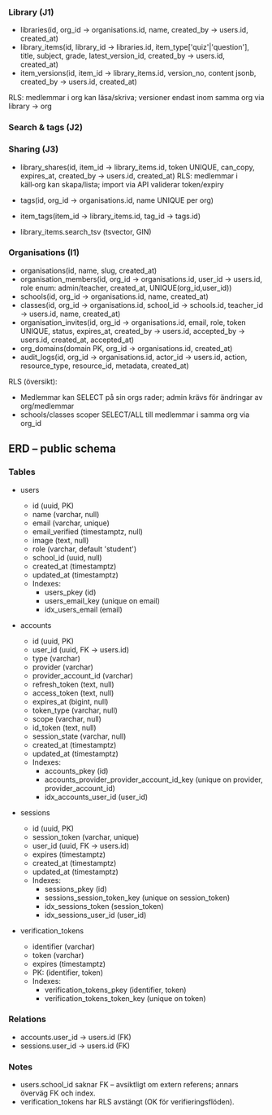 ### Library (J1)

- libraries(id, org_id → organisations.id, name, created_by → users.id, created_at)
- library_items(id, library_id → libraries.id, item_type['quiz'|'question'], title, subject, grade, latest_version_id, created_by → users.id, created_at)
- item_versions(id, item_id → library_items.id, version_no, content jsonb, created_by → users.id, created_at)

RLS: medlemmar i org kan läsa/skriva; versioner endast inom samma org via library → org

### Search & tags (J2)

### Sharing (J3)

- library_shares(id, item_id → library_items.id, token UNIQUE, can_copy, expires_at, created_by → users.id, created_at)
RLS: medlemmar i käll‑org kan skapa/lista; import via API validerar token/expiry

- tags(id, org_id → organisations.id, name UNIQUE per org)
- item_tags(item_id → library_items.id, tag_id → tags.id)
- library_items.search_tsv (tsvector, GIN)

### Organisations (I1)

- organisations(id, name, slug, created_at)
- organisation_members(id, org_id → organisations.id, user_id → users.id, role enum: admin/teacher, created_at, UNIQUE(org_id,user_id))
- schools(id, org_id → organisations.id, name, created_at)
- classes(id, org_id → organisations.id, school_id → schools.id, teacher_id → users.id, name, created_at)
 - organisation_invites(id, org_id → organisations.id, email, role, token UNIQUE, status, expires_at, created_by → users.id, accepted_by → users.id, created_at, accepted_at)
 - org_domains(domain PK, org_id → organisations.id, created_at)
 - audit_logs(id, org_id → organisations.id, actor_id → users.id, action, resource_type, resource_id, metadata, created_at)

RLS (översikt):
- Medlemmar kan SELECT på sin orgs rader; admin krävs för ändringar av org/medlemmar
- schools/classes scoper SELECT/ALL till medlemmar i samma org via org_id

## ERD – public schema

### Tables

- users
  - id (uuid, PK)
  - name (varchar, null)
  - email (varchar, unique)
  - email_verified (timestamptz, null)
  - image (text, null)
  - role (varchar, default 'student')
  - school_id (uuid, null)
  - created_at (timestamptz)
  - updated_at (timestamptz)
  - Indexes:
    - users_pkey (id)
    - users_email_key (unique on email)
    - idx_users_email (email)

- accounts
  - id (uuid, PK)
  - user_id (uuid, FK → users.id)
  - type (varchar)
  - provider (varchar)
  - provider_account_id (varchar)
  - refresh_token (text, null)
  - access_token (text, null)
  - expires_at (bigint, null)
  - token_type (varchar, null)
  - scope (varchar, null)
  - id_token (text, null)
  - session_state (varchar, null)
  - created_at (timestamptz)
  - updated_at (timestamptz)
  - Indexes:
    - accounts_pkey (id)
    - accounts_provider_provider_account_id_key (unique on provider, provider_account_id)
    - idx_accounts_user_id (user_id)

- sessions
  - id (uuid, PK)
  - session_token (varchar, unique)
  - user_id (uuid, FK → users.id)
  - expires (timestamptz)
  - created_at (timestamptz)
  - updated_at (timestamptz)
  - Indexes:
    - sessions_pkey (id)
    - sessions_session_token_key (unique on session_token)
    - idx_sessions_token (session_token)
    - idx_sessions_user_id (user_id)

- verification_tokens
  - identifier (varchar)
  - token (varchar)
  - expires (timestamptz)
  - PK: (identifier, token)
  - Indexes:
    - verification_tokens_pkey (identifier, token)
    - verification_tokens_token_key (unique on token)

### Relations

- accounts.user_id → users.id (FK)
- sessions.user_id → users.id (FK)

### Notes

- users.school_id saknar FK – avsiktligt om extern referens; annars överväg FK och index.
- verification_tokens har RLS avstängt (OK för verifieringsflöden).


